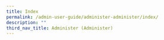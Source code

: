 ```yaml
---
title: Index
permalink: /admin-user-guide/administer-administer/index/
description: ""
third_nav_title: Administer (Administer)
---
```

